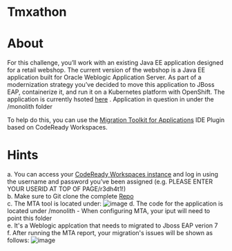 # Tmxathon

About
=====

For this challenge, you’ll work with an existing Java EE application designed for a retail webshop. The current version of the webshop is a Java EE application built for Oracle Weblogic Application Server. As part of a modernization strategy you’ve decided to move this application to JBoss EAP, containerize it, and run it on a Kubernetes platform with OpenShift. The application is currently hsoted [here](https://github.com/RedHat-Middleware-Workshops/cloud-native-workshop-v2m1-labs.git) . Application in question in under the /monolith folder

To help do this, you can use the [Migration Toolkit for Applications](https://access.redhat.com/documentation/en-us/migration_toolkit_for_applications/5.2/html/introduction_to_the_migration_toolkit_for_applications/what-is-the-toolkit_getting-started-guide) IDE Plugin based on CodeReady Workspaces. 


Hints
=====
a. You can access your [CodeReady Workspaces instance]() and log in using the username and password you’ve been assigned (e.g. PLEASE ENTER YOUR USERID AT TOP OF PAGE/r3dh4t1!) </br>
b. Make sure to Git clone the complete [Repo](https://github.com/RedHat-Middleware-Workshops/cloud-native-workshop-v2m1-labs.git) </br>
c. The MTA tool is located under:
![image](https://user-images.githubusercontent.com/40291650/136104885-725d0eb6-61c6-41dc-96dd-844ac5725f0e.png)
d. The code for the application is located under /monolith - When configuring MTA, your iput will need to point this folder </br>
e. It's a Weblogic applcation that needs to migrated to Jboss EAP verion 7 </br>
f. After running the MTA report, your migration's issues will be shown as follows:
![image](https://user-images.githubusercontent.com/40291650/136105599-5ed121fa-5b29-41ba-b7b3-4566542a6da4.png)

